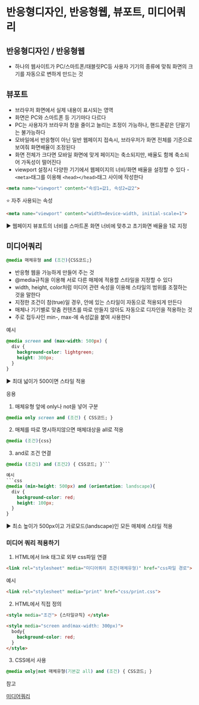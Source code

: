 # 반응형디자인, 반응형웹, 뷰포트, 미디어쿼리


## 반응형디자인 / 반응형웹

- 하나의 웹사이트가 PC/스마트폰/태블릿PC등 사용자 기기의 종류에 맞춰 화면의 크기를 자동으로 변하게 만드는 것

## 뷰포트

- 브라우저 화면에서 실제 내용이 표시되는 영역
- 화면은 PC와 스마트폰 등 기기마다 다르다
- PC는 사용자가 브라우저 창을 줄이고 늘리는 조정이 가능하나, 핸드폰같은 단말기는 불가능하다
- 모바일에서 반응형이 아닌 일반 웹페이지 접속시, 브라우저가 화면 전체를 기준으로 보여줘 화면배율이 조정된다
- 화면 전체가 크다면 모바일 화면에 맞게 페이지는 축소되지만, 배율도 함께 축소되어 가독성이 떨어진다
- viewport 설정시 다양한 기기에서 웹페이지의 너비/화면 배율을 설정할 수 있다
​- `<meta>`태그를 이용해 `<head></head>`태그 사이에 작성한다

```html
<meta name="viewport" content="속성1=값1, 속성2=값2">
``` 

⭐ 자주 사용되는 속성

```html
<meta name="viewport" content="width=device-width, initial-scale=1">
```
▶️ 웹페이지 뷰포트의 너비를 스마트폰 화면 너비에 맞추고 초기화면 배율을 1로 지정


## 미디어쿼리

```css
@media 매체유형 and (조건){CSS코드;}
```

- 반응형 웹을 가능하게 만들어 주는 것
- @media규칙을 이용해 서로 다른 매체에 적용할 스타일을 지정할 수 있다
- width, height, color처럼 미디어 관련 속성을 이용해 스타일의 범위를 조절하는 것을 말한다
- 지정한 조건이 참(true)일 경우, 안에 있는 스타일이 자동으로 적용되게 만든다
- 매체나 기기별로 맞춤 컨텐츠를 따로 만들지 않아도 자동으로 디자인을 적용하는 것
- 주로 접두사인 min-, max-에 속성값을 붙여 사용한다


예시 

```css
@media screen and (max-width: 500px) {
  div { 
    background-color: lightgreen;
    height: 300px;
  }
}
```
▶️ 최대 넓이가 500이면 스타일 적용


응용
1. 매체유형 앞에 only나 not을 넣어 구분

```css
@media only screen and (조건) { CSS코드; }
```

2. 매체를 따로 명시하지않으면 매체대상을 all로 적용

```css
@media (조건){css}
```

3. and로 조건 연결 
```css
@media (조건1) and (조건2) { CSS코드; }```

예시
```css
@media (min-height: 500px) and (orientation: landscape){ 
  div {
    background-color: red; 
    height: 100px;
  }
}
```
▶️ 최소 높이가 500px이고 가로모드(landscape)인 모든 매체에 스타일 적용 


### 미디어 쿼리 적용하기

1. HTML에서 link 태그로 외부 css파일 연결

```html
<link rel="stylesheet" media="미디어쿼리 조건(매체유형)" href="css파일 경로">
```

예시
```html
<link rel="stylesheet" media="print" href="css/print.css">
``` 

2. HTML에서 직접 정의

```html
<style media="조건"> {스타일규칙} </style>

<style media="screen and(max-width: 300px)"> 
  body{
    background-color: red;
  }
</style>
``` 

3. CSS에서 사용

```css
@media only|not 매체유형(기본값 all) and (조건) { CSS코드; }
```

참고

[미디어쿼리](https://developer.mozilla.org/en-US/docs/Learn/CSS/CSS_layout/Media_queries)

